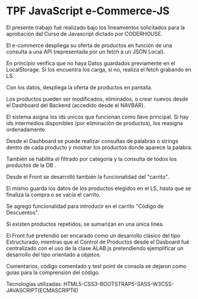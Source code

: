 # TPF JavaScript e-Commerce-JS

El presente trabajo fué realizado bajo los lineamientos solicitados para la aprobación del Curso de Javascript dictado por CODERHOUSE. 

El e-commerce despliega su oferta de productos en función de  una consulta a una API (representada por un fetch a un JSON Local).

En principio verifica que no haya Datos guardados previamente en el LocalStorage. Si los encuentra los carga, si no, realiza el fetch grabando en LS.

Con los datos, despliega la oferta de productos en pantalla. 

Los productos pueden ser modificados, eliminados, o crear nuevos desde el Dashboard del Backend (accedido desde el NAVBAR).

El sistema asigna los ids unicos que funcionan como llave principal. Si hay ids intermedios disponibles (por eliminación de productos), los reasigna ordenadamente.

Desde el Dashboard se puede realizar consultas de palabras o strings dentro de cada producto y mostrar los productos donde aparece la palabra. 

También se habilita el filtrado por categoría y la consulta de todos los productos de  la DB .

Desde el Front se desarrolló también la funcionalidad del "carrito".

El mismo guarda los datos de los productos elegidos en el LS, hasta que se finaliza la compra o se vacía el carrito.

Se agregó funcionalidad para introducir en el carrito "Código de Descuentos".

Si existen productos repetidos, se sumarizan en una única línea.


El Front fué pretendió ser encarado como un desarrollo clásico del tipo Estructurado, mientras que 
el Control de Productos desde el Dasboard fué centralizado con el uso de la clase ALAB.js pretendiendo ejemplificar un desarrollo del tipo orientado a objetos.

Comentarios, código comentado y test point de consola se dejaron como guias para la comprension del código.


Tecnologías utilizadas: HTML5-CSS3-BOOTSTRAP5-SASS-W3CSS-JAVASCRIPT(ECMASCRIPT6)
